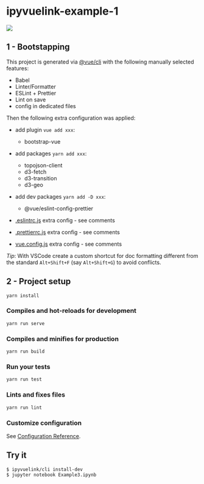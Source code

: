 # ipyvuelink-example-1


![](img/ipyvuelink-example-3.png)


## 1 - Bootstapping

This project is generated via [@vue/cli](https://cli.vuejs.org/) with the following manually selected features:

- Babel
- Linter/Formatter
- ESLint + Prettier
- Lint on save
- config in dedicated files

Then the following extra configuration was applied:


- add plugin `vue add xxx`:
  - bootstrap-vue

- add packages `yarn add xxx`:
  - topojson-client
  - d3-fetch
  - d3-transition
  - d3-geo

- add dev packages `yarn add -D xxx`:
  - @vue/eslint-config-prettier
- [.eslintrc.js](.eslintrc.js) extra config - see comments
- [.prettierrc.js](.prettierrc.js) extra config - see comments
- [vue.config.js](.prettierrc.js) extra config - see comments

_Tip_: With VSCode create a custom shortcut for doc formatting different from the standard `Alt+Shift+F` (say `Alt+Shift+G`) to avoid conflicts.

## 2 - Project setup

```
yarn install
```

### Compiles and hot-reloads for development

```
yarn run serve
```

### Compiles and minifies for production

```
yarn run build
```

### Run your tests

```
yarn run test
```

### Lints and fixes files

```
yarn run lint
```

### Customize configuration

See [Configuration Reference](https://cli.vuejs.org/config/).

## Try it
```
$ ipyvuelink/cli install-dev
$ jupyter notebook Example3.ipynb
```